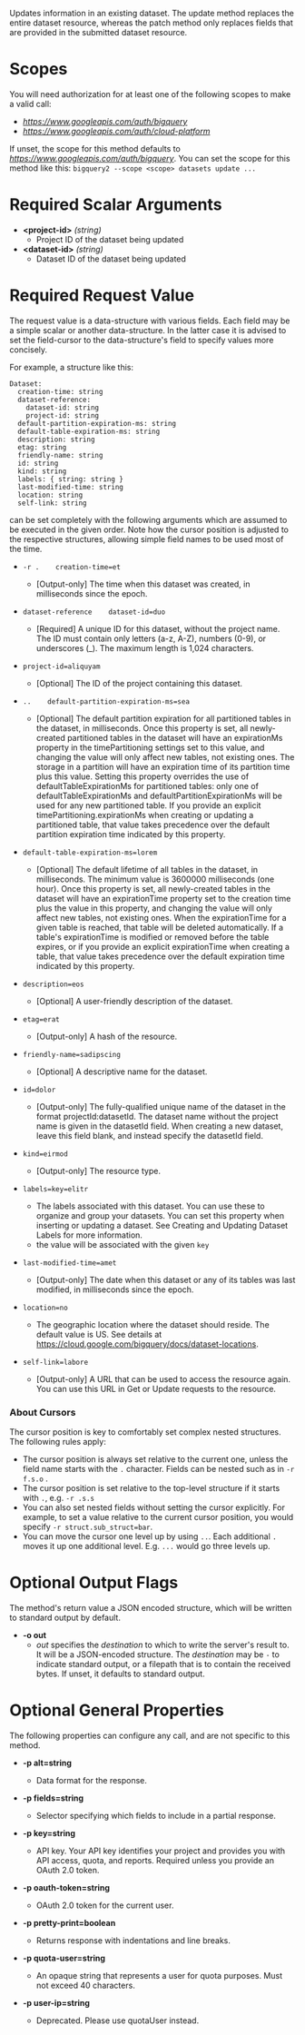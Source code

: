 Updates information in an existing dataset. The update method replaces the entire dataset resource, whereas the patch method only replaces fields that are provided in the submitted dataset resource.
# Scopes

You will need authorization for at least one of the following scopes to make a valid call:

* *https://www.googleapis.com/auth/bigquery*
* *https://www.googleapis.com/auth/cloud-platform*

If unset, the scope for this method defaults to *https://www.googleapis.com/auth/bigquery*.
You can set the scope for this method like this: `bigquery2 --scope <scope> datasets update ...`
# Required Scalar Arguments
* **&lt;project-id&gt;** *(string)*
    - Project ID of the dataset being updated
* **&lt;dataset-id&gt;** *(string)*
    - Dataset ID of the dataset being updated
# Required Request Value

The request value is a data-structure with various fields. Each field may be a simple scalar or another data-structure.
In the latter case it is advised to set the field-cursor to the data-structure's field to specify values more concisely.

For example, a structure like this:
```
Dataset:
  creation-time: string
  dataset-reference:
    dataset-id: string
    project-id: string
  default-partition-expiration-ms: string
  default-table-expiration-ms: string
  description: string
  etag: string
  friendly-name: string
  id: string
  kind: string
  labels: { string: string }
  last-modified-time: string
  location: string
  self-link: string

```

can be set completely with the following arguments which are assumed to be executed in the given order. Note how the cursor position is adjusted to the respective structures, allowing simple field names to be used most of the time.

* `-r .    creation-time=et`
    - [Output-only] The time when this dataset was created, in milliseconds since the epoch.
* `dataset-reference    dataset-id=duo`
    - [Required] A unique ID for this dataset, without the project name. The ID must contain only letters (a-z, A-Z), numbers (0-9), or underscores (_). The maximum length is 1,024 characters.
* `project-id=aliquyam`
    - [Optional] The ID of the project containing this dataset.

* `..    default-partition-expiration-ms=sea`
    - [Optional] The default partition expiration for all partitioned tables in the dataset, in milliseconds. Once this property is set, all newly-created partitioned tables in the dataset will have an expirationMs property in the timePartitioning settings set to this value, and changing the value will only affect new tables, not existing ones. The storage in a partition will have an expiration time of its partition time plus this value. Setting this property overrides the use of defaultTableExpirationMs for partitioned tables: only one of defaultTableExpirationMs and defaultPartitionExpirationMs will be used for any new partitioned table. If you provide an explicit timePartitioning.expirationMs when creating or updating a partitioned table, that value takes precedence over the default partition expiration time indicated by this property.
* `default-table-expiration-ms=lorem`
    - [Optional] The default lifetime of all tables in the dataset, in milliseconds. The minimum value is 3600000 milliseconds (one hour). Once this property is set, all newly-created tables in the dataset will have an expirationTime property set to the creation time plus the value in this property, and changing the value will only affect new tables, not existing ones. When the expirationTime for a given table is reached, that table will be deleted automatically. If a table&#39;s expirationTime is modified or removed before the table expires, or if you provide an explicit expirationTime when creating a table, that value takes precedence over the default expiration time indicated by this property.
* `description=eos`
    - [Optional] A user-friendly description of the dataset.
* `etag=erat`
    - [Output-only] A hash of the resource.
* `friendly-name=sadipscing`
    - [Optional] A descriptive name for the dataset.
* `id=dolor`
    - [Output-only] The fully-qualified unique name of the dataset in the format projectId:datasetId. The dataset name without the project name is given in the datasetId field. When creating a new dataset, leave this field blank, and instead specify the datasetId field.
* `kind=eirmod`
    - [Output-only] The resource type.
* `labels=key=elitr`
    - The labels associated with this dataset. You can use these to organize and group your datasets. You can set this property when inserting or updating a dataset. See Creating and Updating Dataset Labels for more information.
    - the value will be associated with the given `key`
* `last-modified-time=amet`
    - [Output-only] The date when this dataset or any of its tables was last modified, in milliseconds since the epoch.
* `location=no`
    - The geographic location where the dataset should reside. The default value is US. See details at https://cloud.google.com/bigquery/docs/dataset-locations.
* `self-link=labore`
    - [Output-only] A URL that can be used to access the resource again. You can use this URL in Get or Update requests to the resource.


### About Cursors

The cursor position is key to comfortably set complex nested structures. The following rules apply:

* The cursor position is always set relative to the current one, unless the field name starts with the `.` character. Fields can be nested such as in `-r f.s.o` .
* The cursor position is set relative to the top-level structure if it starts with `.`, e.g. `-r .s.s`
* You can also set nested fields without setting the cursor explicitly. For example, to set a value relative to the current cursor position, you would specify `-r struct.sub_struct=bar`.
* You can move the cursor one level up by using `..`. Each additional `.` moves it up one additional level. E.g. `...` would go three levels up.


# Optional Output Flags

The method's return value a JSON encoded structure, which will be written to standard output by default.

* **-o out**
    - *out* specifies the *destination* to which to write the server's result to.
      It will be a JSON-encoded structure.
      The *destination* may be `-` to indicate standard output, or a filepath that is to contain the received bytes.
      If unset, it defaults to standard output.
# Optional General Properties

The following properties can configure any call, and are not specific to this method.

* **-p alt=string**
    - Data format for the response.

* **-p fields=string**
    - Selector specifying which fields to include in a partial response.

* **-p key=string**
    - API key. Your API key identifies your project and provides you with API access, quota, and reports. Required unless you provide an OAuth 2.0 token.

* **-p oauth-token=string**
    - OAuth 2.0 token for the current user.

* **-p pretty-print=boolean**
    - Returns response with indentations and line breaks.

* **-p quota-user=string**
    - An opaque string that represents a user for quota purposes. Must not exceed 40 characters.

* **-p user-ip=string**
    - Deprecated. Please use quotaUser instead.
